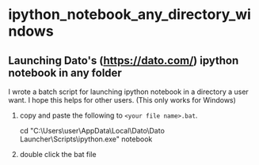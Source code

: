 # ipython_notebook_any_directory_windows
## Launching Dato's (https://dato.com/) ipython notebook in any folder
I wrote a batch script for launching ipython notebook in a directory a user want. I hope this helps for other users.
(This only works for Windows)

1. copy and paste the following to `<your file name>.bat`.

    cd <path to your directory>
    "C:\Users\user\AppData\Local\Dato\Dato Launcher\Scripts\ipython.exe" notebook

2. double click the bat file

